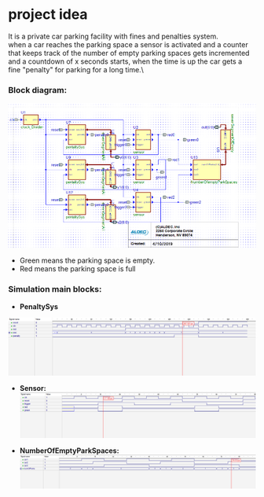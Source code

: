 # project idea
It is a private car parking facility with fines and penalties system.\
when a car reaches the parking space a sensor is activated and a counter that keeps track of the number of empty parking spaces gets incremented and a countdown of x seconds starts,
when the time is up the car gets a fine "penalty" for parking for a long time.\

### Block diagram:
![](Images/BlockD.png)
- Green means the parking space is empty.
- Red means the parking space is full

### Simulation main blocks:
- **PenaltySys**

![](Images/penaltySys.png)

- **Sensor:**
![](Images/sensor.png)

- **NumberOfEmptyParkSpaces:**
![](Images/numOfParkedCars.png)



